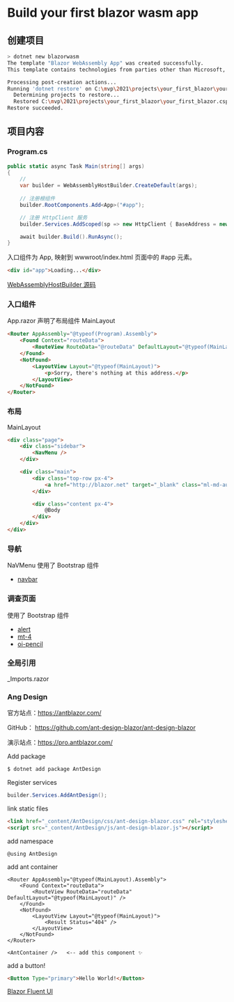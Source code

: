 # Build your first blazor wasm app

## 创建项目

```bash
> dotnet new blazorwasm
The template "Blazor WebAssembly App" was created successfully.
This template contains technologies from parties other than Microsoft, see https://aka.ms/aspnetcore/6.0-third-party-notices for details.

Processing post-creation actions...
Running 'dotnet restore' on C:\mvp\2021\projects\your_first_blazor\your_first_blazor.csproj...
  Determining projects to restore...
  Restored C:\mvp\2021\projects\your_first_blazor\your_first_blazor.csproj (in 23.67 sec).
Restore succeeded.
```

## 项目内容

### Program.cs

```csharp
public static async Task Main(string[] args)
{
    // 
    var builder = WebAssemblyHostBuilder.CreateDefault(args);
    
    // 注册根组件
    builder.RootComponents.Add<App>("#app");

    // 注册 HttpClient 服务
    builder.Services.AddScoped(sp => new HttpClient { BaseAddress = new Uri(builder.HostEnvironment.BaseAddress) });

    await builder.Build().RunAsync();
}
```

入口组件为 App, 映射到 wwwroot/index.html 页面中的 \#app 元素。 
```html
<div id="app">Loading...</div>
```
[WebAssemblyHostBuilder 源码](
https://github.com/dotnet/aspnetcore/blob/main/src/Components/WebAssembly/WebAssembly/src/Hosting/WebAssemblyHostBuilder.cs)


### 入口组件

App.razor 声明了布局组件 MainLayout
```html
<Router AppAssembly="@typeof(Program).Assembly">
    <Found Context="routeData">
        <RouteView RouteData="@routeData" DefaultLayout="@typeof(MainLayout)" />
    </Found>
    <NotFound>
        <LayoutView Layout="@typeof(MainLayout)">
            <p>Sorry, there's nothing at this address.</p>
        </LayoutView>
    </NotFound>
</Router>
```


### 布局

MainLayout 

```html
<div class="page">
    <div class="sidebar">
        <NavMenu />
    </div>

    <div class="main">
        <div class="top-row px-4">
            <a href="http://blazor.net" target="_blank" class="ml-md-auto">About</a>
        </div>

        <div class="content px-4">
            @Body
        </div>
    </div>
</div>
```

### 导航

NaVMenu 使用了 Bootstrap 组件
* [navbar](https://getbootstrap.com/docs/4.0/components/navbar/)

### 调查页面

使用了 Bootstrap 组件
* [alert](https://getbootstrap.com/docs/4.0/components/alerts/)
* [mt-4](https://getbootstrap.com/docs/4.0/utilities/spacing/#notation)
* [oi-pencil](https://useiconic.com/open)

### 全局引用

_Imports.razor

### Ang Design

官方站点：https://antblazor.com/

GitHub：
https://github.com/ant-design-blazor/ant-design-blazor

演示站点：https://pro.antblazor.com/

Add package
```bash
$ dotnet add package AntDesign
```

Register services
```csharp
builder.Services.AddAntDesign();
```


link static files
```html
<link href="_content/AntDesign/css/ant-design-blazor.css" rel="stylesheet" />
<script src="_content/AntDesign/js/ant-design-blazor.js"></script>
```

add namespace
```
@using AntDesign
```

add ant container
```
<Router AppAssembly="@typeof(MainLayout).Assembly">
    <Found Context="routeData">
        <RouteView RouteData="routeData" DefaultLayout="@typeof(MainLayout)" />
    </Found>
    <NotFound>
        <LayoutView Layout="@typeof(MainLayout)">
            <Result Status="404" />
        </LayoutView>
    </NotFound>
</Router>

<AntContainer />   <-- add this component ✨
```

add a button!
```html
<Button Type="primary">Hello World!</Button>
```

[Blazor Fluent UI](https://www.blazorfluentui.net/)